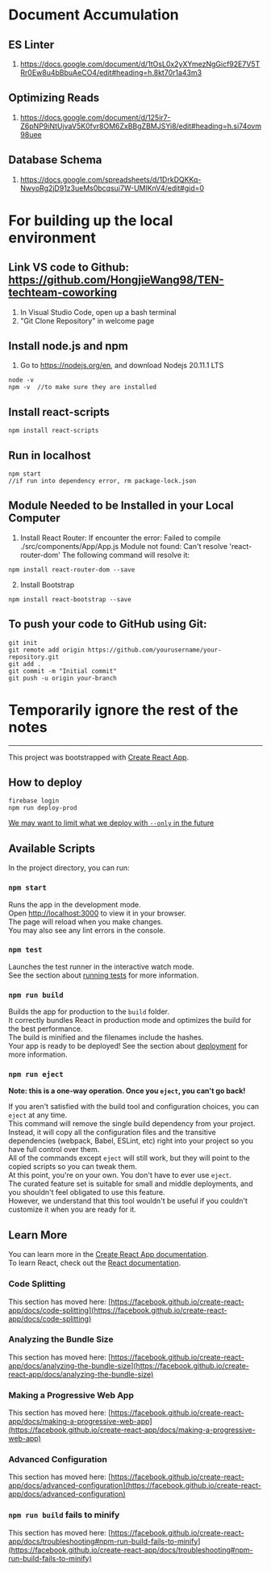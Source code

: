# Document Accumulation
## ES Linter
1. https://docs.google.com/document/d/1tOsL0x2yXYmezNgGicf92E7V5TRr0Ew8u4bBbuAeCO4/edit#heading=h.8kt70r1a43m3

## Optimizing Reads
1. https://docs.google.com/document/d/125ir7-Z6pNP9iNtUjvaV5K0fvr8OM6ZxBBgZBMJSYi8/edit#heading=h.si74ovm98uee

## Database Schema
1. https://docs.google.com/spreadsheets/d/1DrkDQKKq-NwyoRg2jD91z3ueMs0bcqsui7W-UMlKnV4/edit#gid=0





# For building up the local environment

## Link VS code to Github: https://github.com/HongjieWang98/TEN-techteam-coworking

1. In Visual Studio Code, open up a bash terminal
2. "Git Clone Repository" in welcome page

## Install node.js and npm

1. Go to https://nodejs.org/en, and download Nodejs 20.11.1 LTS

```
node -v
npm -v  //to make sure they are installed
```

## Install react-scripts

```
npm install react-scripts
```

## Run in localhost

```
npm start
//if run into dependency error, rm package-lock.json
```

## Module Needed to be Installed in your Local Computer

1. Install React Router:
   If encounter the error: Failed to compile ./src/components/App/App.js Module not found: Can't resolve 'react-router-dom'
   The following command will resolve it:

```
npm install react-router-dom --save
```

2. Install Bootstrap

```
npm install react-bootstrap --save
```

## To push your code to GitHub using Git:

```
git init
git remote add origin https://github.com/yourusername/your-repository.git
git add .
git commit -m "Initial commit"
git push -u origin your-branch

```

# Temporarily ignore the rest of the notes

---

This project was bootstrapped with [Create React App](https://github.com/facebook/create-react-app).

## How to deploy

```
firebase login
npm run deploy-prod
```

[We may want to limit what we deploy with `--only` in the future](https://firebase.google.com/docs/cli#partial_deploys)

## Available Scripts

In the project directory, you can run:

### `npm start`

Runs the app in the development mode.  
Open [http://localhost:3000](http://localhost:3000) to view it in your browser.  
The page will reload when you make changes.  
You may also see any lint errors in the console.

### `npm test`

Launches the test runner in the interactive watch mode.  
See the section about [running tests](https://facebook.github.io/create-react-app/docs/running-tests) for more information.

### `npm run build`

Builds the app for production to the `build` folder.  
It correctly bundles React in production mode and optimizes the build for the best performance.  
The build is minified and the filenames include the hashes.  
Your app is ready to be deployed! See the section about [deployment](https://facebook.github.io/create-react-app/docs/deployment) for more information.

### `npm run eject`

**Note: this is a one-way operation. Once you `eject`, you can't go back!**

If you aren't satisfied with the build tool and configuration choices, you can `eject` at any time.  
This command will remove the single build dependency from your project.  
Instead, it will copy all the configuration files and the transitive dependencies (webpack, Babel, ESLint, etc) right into your project so you have full control over them.  
All of the commands except `eject` will still work, but they will point to the copied scripts so you can tweak them.  
At this point, you're on your own. You don't have to ever use `eject`.  
The curated feature set is suitable for small and middle deployments, and you shouldn't feel obligated to use this feature.  
However, we understand that this tool wouldn't be useful if you couldn't customize it when you are ready for it.

## Learn More

You can learn more in the [Create React App documentation](https://facebook.github.io/create-react-app/docs/getting-started).  
To learn React, check out the [React documentation](https://reactjs.org/).

### Code Splitting

This section has moved here: [https://facebook.github.io/create-react-app/docs/code-splitting](https://facebook.github.io/create-react-app/docs/code-splitting)

### Analyzing the Bundle Size

This section has moved here: [https://facebook.github.io/create-react-app/docs/analyzing-the-bundle-size](https://facebook.github.io/create-react-app/docs/analyzing-the-bundle-size)

### Making a Progressive Web App

This section has moved here: [https://facebook.github.io/create-react-app/docs/making-a-progressive-web-app](https://facebook.github.io/create-react-app/docs/making-a-progressive-web-app)

### Advanced Configuration

This section has moved here: [https://facebook.github.io/create-react-app/docs/advanced-configuration](https://facebook.github.io/create-react-app/docs/advanced-configuration)

### `npm run build` fails to minify

This section has moved here: [https://facebook.github.io/create-react-app/docs/troubleshooting#npm-run-build-fails-to-minify](https://facebook.github.io/create-react-app/docs/troubleshooting#npm-run-build-fails-to-minify)
